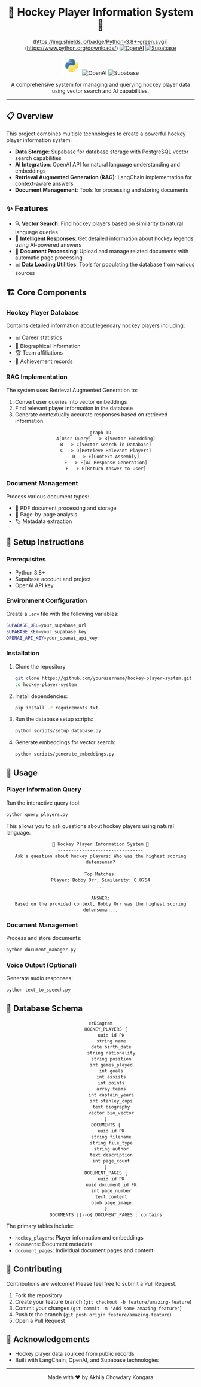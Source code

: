 <div align="center">

# 🏒 Hockey Player Information System 🏒

(https://img.shields.io/badge/Python-3.8+-green.svg)](https://www.python.org/downloads/)
[![OpenAI](https://img.shields.io/badge/OpenAI-API-orange.svg)](https://openai.com/)
[![Supabase](https://img.shields.io/badge/Supabase-Database-blueviolet.svg)](https://supabase.io/)

<img src="https://raw.githubusercontent.com/github/explore/80688e429a7d4ef2fca1e82350fe8e3517d3494d/topics/python/python.png" alt="Python" width="50" height="50">
<img src="https://avatars.githubusercontent.com/u/54469796?s=200&v=4" alt="OpenAI" width="50" height="50">
<img src="https://avatars.githubusercontent.com/u/54469796?s=200&v=4" alt="Supabase" width="50" height="50">

A comprehensive system for managing and querying hockey player data using vector search and AI capabilities.

</div>

---

## 📋 Overview

This project combines multiple technologies to create a powerful hockey player information system:

- **Data Storage**: Supabase for database storage with PostgreSQL vector search capabilities
- **AI Integration**: OpenAI API for natural language understanding and embeddings
- **Retrieval Augmented Generation (RAG)**: LangChain implementation for context-aware answers
- **Document Management**: Tools for processing and storing documents

## ✨ Features

- 🔍 **Vector Search**: Find hockey players based on similarity to natural language queries
- 🤖 **Intelligent Responses**: Get detailed information about hockey legends using AI-powered answers
- 📄 **Document Processing**: Upload and manage related documents with automatic page processing
- 📊 **Data Loading Utilities**: Tools for populating the database from various sources

## 🏗️ Core Components

### Hockey Player Database

Contains detailed information about legendary hockey players including:
- 📊 Career statistics
- 📜 Biographical information 
- 🏆 Team affiliations
- 🥇 Achievement records

### RAG Implementation

The system uses Retrieval Augmented Generation to:
1. Convert user queries into vector embeddings
2. Find relevant player information in the database
3. Generate contextually accurate responses based on retrieved information

<div align="center">
  
```mermaid
graph TD
    A[User Query] --> B[Vector Embedding]
    B --> C[Vector Search in Database]
    C --> D[Retrieve Relevant Players]
    D --> E[Context Assembly]
    E --> F[AI Response Generation]
    F --> G[Return Answer to User]
```

</div>

### Document Management

Process various document types:
- 📑 PDF document processing and storage
- 📝 Page-by-page analysis
- 🏷️ Metadata extraction

## 🚀 Setup Instructions

### Prerequisites

- Python 3.8+
- Supabase account and project
- OpenAI API key

### Environment Configuration

Create a `.env` file with the following variables:

```bash
SUPABASE_URL=your_supabase_url
SUPABASE_KEY=your_supabase_key
OPENAI_API_KEY=your_openai_api_key
```

### Installation

1. Clone the repository
   ```bash
   git clone https://github.com/yourusername/hockey-player-system.git
   cd hockey-player-system
   ```

2. Install dependencies:
   ```bash
   pip install -r requirements.txt
   ```

3. Run the database setup scripts:
   ```bash
   python scripts/setup_database.py
   ```

4. Generate embeddings for vector search:
   ```bash
   python scripts/generate_embeddings.py
   ```

## 📘 Usage

### Player Information Query

Run the interactive query tool:

```bash
python query_players.py
```

This allows you to ask questions about hockey players using natural language.

<div align="center">
  
```
🏒 Hockey Player Information System 🏒
--------------------------------
Ask a question about hockey players: Who was the highest scoring defenseman?

Top Matches:
Player: Bobby Orr, Similarity: 0.8754
...

ANSWER:
Based on the provided context, Bobby Orr was the highest scoring defenseman...
```

</div>

### Document Management

Process and store documents:

```bash
python document_manager.py
```

### Voice Output (Optional)

Generate audio responses:

```bash
python text_to_speech.py
```

## 💾 Database Schema

<div align="center">
  
```mermaid
erDiagram
    HOCKEY_PLAYERS {
        uuid id PK
        string name
        date birth_date
        string nationality
        string position
        int games_played
        int goals
        int assists
        int points
        array teams
        int captain_years
        int stanley_cups
        text biography
        vector bio_vector
    }
    DOCUMENTS {
        uuid id PK
        string filename
        string file_type
        string author
        text description
        int page_count
    }
    DOCUMENT_PAGES {
        uuid id PK
        uuid document_id FK
        int page_number
        text content
        blob page_image
    }
    DOCUMENTS ||--o{ DOCUMENT_PAGES : contains
```

</div>

The primary tables include:

- `hockey_players`: Player information and embeddings
- `documents`: Document metadata
- `document_pages`: Individual document pages and content

## 🤝 Contributing

Contributions are welcome! Please feel free to submit a Pull Request.

1. Fork the repository
2. Create your feature branch (`git checkout -b feature/amazing-feature`)
3. Commit your changes (`git commit -m 'Add some amazing feature'`)
4. Push to the branch (`git push origin feature/amazing-feature`)
5. Open a Pull Request

## 👏 Acknowledgements

- Hockey player data sourced from public records
- Built with LangChain, OpenAI, and Supabase technologies

<div align="center">
  
---

Made with ❤️ by Akhila Chowdary Kongara

</div>
